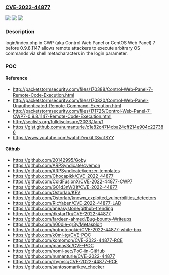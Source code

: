 ### [CVE-2022-44877](https://cve.mitre.org/cgi-bin/cvename.cgi?name=CVE-2022-44877)
![](https://img.shields.io/static/v1?label=Product&message=n%2Fa&color=blue)
![](https://img.shields.io/static/v1?label=Version&message=n%2Fa&color=blue)
![](https://img.shields.io/static/v1?label=Vulnerability&message=n%2Fa&color=brighgreen)

### Description

login/index.php in CWP (aka Control Web Panel or CentOS Web Panel) 7 before 0.9.8.1147 allows remote attackers to execute arbitrary OS commands via shell metacharacters in the login parameter.

### POC

#### Reference
- http://packetstormsecurity.com/files/170388/Control-Web-Panel-7-Remote-Code-Execution.html
- http://packetstormsecurity.com/files/170820/Control-Web-Panel-Unauthenticated-Remote-Command-Execution.html
- http://packetstormsecurity.com/files/171725/Control-Web-Panel-7-CWP7-0.9.8.1147-Remote-Code-Execution.html
- http://seclists.org/fulldisclosure/2023/Jan/1
- https://gist.github.com/numanturle/c1e82c47f4cba24cff214e904c227386
- https://www.youtube.com/watch?v=kiLfSvc1SYY

#### Github
- https://github.com/20142995/Goby
- https://github.com/ARPSyndicate/cvemon
- https://github.com/ARPSyndicate/kenzer-templates
- https://github.com/Chocapikk/CVE-2022-44877
- https://github.com/ColdFusionX/CVE-2022-44877-CWP7
- https://github.com/G01d3nW01f/CVE-2022-44877
- https://github.com/Ostorlab/KEV
- https://github.com/Ostorlab/known_exploited_vulnerbilities_detectors
- https://github.com/RicYaben/CVE-2022-44877-LAB
- https://github.com/aneasystone/github-trending
- https://github.com/dkstar11q/CVE-2022-44877
- https://github.com/fardeen-ahmed/Bug-bounty-Writeups
- https://github.com/h00die-gr3y/Metasploit
- https://github.com/hotpotcookie/CVE-2022-44877-white-box
- https://github.com/k0mi-tg/CVE-POC
- https://github.com/komomon/CVE-2022-44877-RCE
- https://github.com/manas3c/CVE-POC
- https://github.com/nomi-sec/PoC-in-GitHub
- https://github.com/numanturle/CVE-2022-44877
- https://github.com/rhymsc/CVE-2022-44877-RCE
- https://github.com/santosomar/kev_checker

